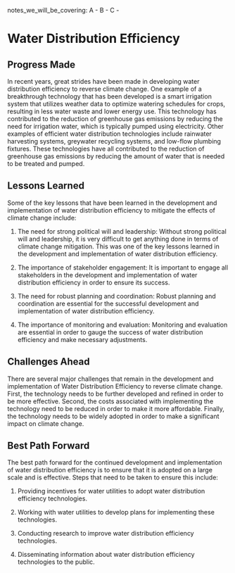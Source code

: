 notes_we_will_be_covering:
A -
B -
C -

# Water Distribution Efficiency

## Progress Made

In recent years, great strides have been made in developing water distribution efficiency to reverse climate change. One example of a breakthrough technology that has been developed is a smart irrigation system that utilizes weather data to optimize watering schedules for crops, resulting in less water waste and lower energy use. This technology has contributed to the reduction of greenhouse gas emissions by reducing the need for irrigation water, which is typically pumped using electricity. Other examples of efficient water distribution technologies include rainwater harvesting systems, greywater recycling systems, and low-flow plumbing fixtures. These technologies have all contributed to the reduction of greenhouse gas emissions by reducing the amount of water that is needed to be treated and pumped.

## Lessons Learned

Some of the key lessons that have been learned in the development and implementation of water distribution efficiency to mitigate the effects of climate change include:

1. The need for strong political will and leadership: Without strong political will and leadership, it is very difficult to get anything done in terms of climate change mitigation. This was one of the key lessons learned in the development and implementation of water distribution efficiency.

2. The importance of stakeholder engagement: It is important to engage all stakeholders in the development and implementation of water distribution efficiency in order to ensure its success.

3. The need for robust planning and coordination: Robust planning and coordination are essential for the successful development and implementation of water distribution efficiency.

4. The importance of monitoring and evaluation: Monitoring and evaluation are essential in order to gauge the success of water distribution efficiency and make necessary adjustments.

## Challenges Ahead

There are several major challenges that remain in the development and implementation of Water Distribution Efficiency to reverse climate change. First, the technology needs to be further developed and refined in order to be more effective. Second, the costs associated with implementing the technology need to be reduced in order to make it more affordable. Finally, the technology needs to be widely adopted in order to make a significant impact on climate change.

## Best Path Forward

The best path forward for the continued development and implementation of water distribution efficiency is to ensure that it is adopted on a large scale and is effective. Steps that need to be taken to ensure this include:

1. Providing incentives for water utilities to adopt water distribution efficiency technologies.

2. Working with water utilities to develop plans for implementing these technologies.

3. Conducting research to improve water distribution efficiency technologies.

4. Disseminating information about water distribution efficiency technologies to the public.
